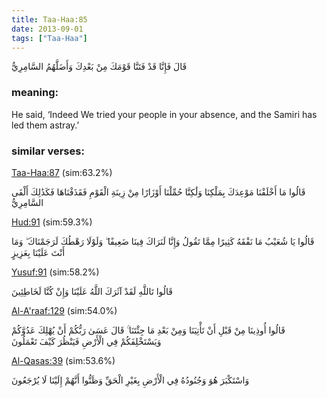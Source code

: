 ```yaml
---
title: Taa-Haa:85
date: 2013-09-01
tags: ["Taa-Haa"]
---
```

قَالَ فَإِنَّا قَدْ فَتَنَّا قَوْمَكَ مِنْ بَعْدِكَ وَأَضَلَّهُمُ السَّامِرِيُّ
### meaning: 
He said, ‘Indeed We tried your people in your absence, and the Samiri has led them astray.’
### similar verses: 

[Taa-Haa:87](/20/87) (sim:63.2%)

قَالُوا مَا أَخْلَفْنَا مَوْعِدَكَ بِمَلْكِنَا وَلَٰكِنَّا حُمِّلْنَا أَوْزَارًا مِنْ زِينَةِ الْقَوْمِ فَقَذَفْنَاهَا فَكَذَٰلِكَ أَلْقَى السَّامِرِيُّ

[Hud:91](/11/91) (sim:59.3%)

قَالُوا يَا شُعَيْبُ مَا نَفْقَهُ كَثِيرًا مِمَّا تَقُولُ وَإِنَّا لَنَرَاكَ فِينَا ضَعِيفًا ۖ وَلَوْلَا رَهْطُكَ لَرَجَمْنَاكَ ۖ وَمَا أَنْتَ عَلَيْنَا بِعَزِيزٍ

[Yusuf:91](/12/91) (sim:58.2%)

قَالُوا تَاللَّهِ لَقَدْ آثَرَكَ اللَّهُ عَلَيْنَا وَإِنْ كُنَّا لَخَاطِئِينَ

[Al-A'raaf:129](/7/129) (sim:54.0%)

قَالُوا أُوذِينَا مِنْ قَبْلِ أَنْ تَأْتِيَنَا وَمِنْ بَعْدِ مَا جِئْتَنَا ۚ قَالَ عَسَىٰ رَبُّكُمْ أَنْ يُهْلِكَ عَدُوَّكُمْ وَيَسْتَخْلِفَكُمْ فِي الْأَرْضِ فَيَنْظُرَ كَيْفَ تَعْمَلُونَ

[Al-Qasas:39](/28/39) (sim:53.6%)

وَاسْتَكْبَرَ هُوَ وَجُنُودُهُ فِي الْأَرْضِ بِغَيْرِ الْحَقِّ وَظَنُّوا أَنَّهُمْ إِلَيْنَا لَا يُرْجَعُونَ

